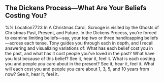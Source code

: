 ## The Dickens Process—What Are Your Beliefs Costing You? 
%% Location7723 
In A Christmas Carol, Scrooge is visited by the Ghosts of Christmas Past, Present, and Future. In the Dickens Process, you’re forced to examine limiting beliefs—say, your top two or three handicapping beliefs—across each tense. Tony guides you through each in depth, and I recall answering and visualizing variations of: What has each belief cost you in the past, and what has it cost people you’ve loved in the past? What have you lost because of this belief? See it, hear it, feel it. What is each costing you and people you care about in the present? See it, hear it, feel it. What will each cost you and people you care about 1, 3, 5, and 10 years from now? See it, hear it, feel it. 